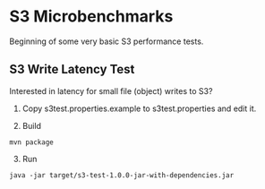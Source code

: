 # S3 Microbenchmarks

Beginning of some very basic S3 performance tests.

## S3 Write Latency Test

Interested in latency for small file (object) writes to S3?

1. Copy s3test.properties.example to s3test.properties and edit it.

2. Build

```
mvn package
```

3. Run

```
java -jar target/s3-test-1.0.0-jar-with-dependencies.jar
```


